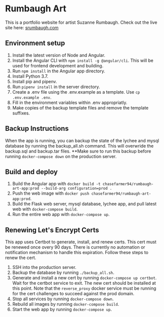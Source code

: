 # Rumbaugh Art

This is a portfolio website for artist Suzanne Rumbaugh.  Check out the live site here: [srumbaugh.com](srumbaugh.com)

## Environment setup
1. Install the latest version of Node and Angular.
2. Install the Angular CLI with `npm install -g @angular/cli`.  This will be used for frontend development and building.
3. Run `npm install` in the Angular app directory.
4. Install Python 3.7.
5. Install pip and pipenv.
6. Run `pipenv install` in the server directory.
7. Create a .env file using the .env.example as a template.  Use `cp .env.example .env`.
8. Fill in the environment variables within .env appropriatly.
9. Make copies of the backup template files and remove the template suffixes.

## Backup Instructions
When the app is running, you can backup the state of the lychee and mysql database by running the backup_all.sh command.  This will overwride the backup.sql and backup.tar files.  **Make sure to run this backup before running `docker-compose down` on the production server.

## Build and deploy
1. Build the Angular app with `docker build -t chasefarmer94/rumbaugh-art-app:prod --build-arg configuration=prod .`
2. Push the web image with `docker push chasefarmer94/rumbaugh-art-app:prod`.
3. Build the Flask web server, mysql database, lychee app, and pull latest web with `docker-compose build`.
4. Run the entire web app with `docker-compose up`.

## Renewing Let's Encrypt Certs
This app uses Certbot to generate, install, and renew certs.  This cert must be renewed once overy 90 days.  There is currently no automation or notification mechanism to handle this expiration.  Follow these steps to renew the cert.
1. SSH into the production server.
2. Backup the database by running `./backup_all.sh`.
3. Generate and install a new cert by running `docker-compose up certbot`.  Wait for the certbot service to exit.  The new cert should be installed at this point.  Note that the `reverse_proxy` docker service must be running for the cert challenges to succeed against the prod domain.
4. Stop all services by running `docker-compose down`.
5. Rebuild all images by running `docker-compose build`.
6. Start the web app by running `docker-compose up`.